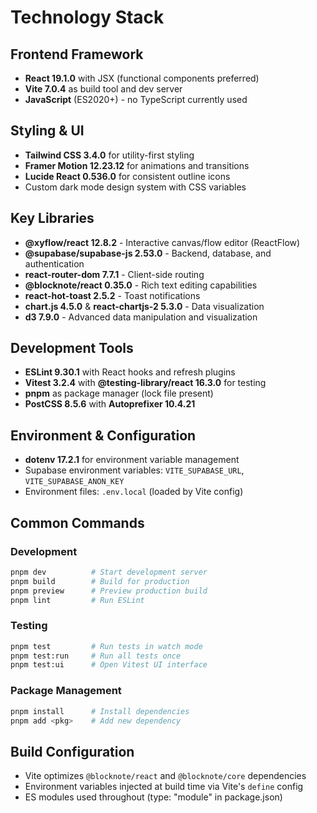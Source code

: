 # Technology Stack

## Frontend Framework
- **React 19.1.0** with JSX (functional components preferred)
- **Vite 7.0.4** as build tool and dev server
- **JavaScript** (ES2020+) - no TypeScript currently used

## Styling & UI
- **Tailwind CSS 3.4.0** for utility-first styling
- **Framer Motion 12.23.12** for animations and transitions
- **Lucide React 0.536.0** for consistent outline icons
- Custom dark mode design system with CSS variables

## Key Libraries
- **@xyflow/react 12.8.2** - Interactive canvas/flow editor (ReactFlow)
- **@supabase/supabase-js 2.53.0** - Backend, database, and authentication
- **react-router-dom 7.7.1** - Client-side routing
- **@blocknote/react 0.35.0** - Rich text editing capabilities
- **react-hot-toast 2.5.2** - Toast notifications
- **chart.js 4.5.0** & **react-chartjs-2 5.3.0** - Data visualization
- **d3 7.9.0** - Advanced data manipulation and visualization

## Development Tools
- **ESLint 9.30.1** with React hooks and refresh plugins
- **Vitest 3.2.4** with **@testing-library/react 16.3.0** for testing
- **pnpm** as package manager (lock file present)
- **PostCSS 8.5.6** with **Autoprefixer 10.4.21**

## Environment & Configuration
- **dotenv 17.2.1** for environment variable management
- Supabase environment variables: `VITE_SUPABASE_URL`, `VITE_SUPABASE_ANON_KEY`
- Environment files: `.env.local` (loaded by Vite config)

## Common Commands

### Development
```bash
pnpm dev          # Start development server
pnpm build        # Build for production
pnpm preview      # Preview production build
pnpm lint         # Run ESLint
```

### Testing
```bash
pnpm test         # Run tests in watch mode
pnpm test:run     # Run all tests once
pnpm test:ui      # Open Vitest UI interface
```

### Package Management
```bash
pnpm install      # Install dependencies
pnpm add <pkg>    # Add new dependency
```

## Build Configuration
- Vite optimizes `@blocknote/react` and `@blocknote/core` dependencies
- Environment variables injected at build time via Vite's `define` config
- ES modules used throughout (type: "module" in package.json)